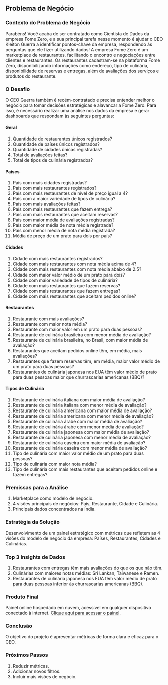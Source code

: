 ## Problema de Negócio

### Contexto do Problema de Negócio

Parabéns! Você acaba de ser contratado como Cientista de Dados da empresa Fome Zero, e a sua principal tarefa nesse momento é ajudar o CEO Kleiton Guerra a identificar pontos-chave da empresa, respondendo às perguntas que ele fizer utilizando dados! A empresa Fome Zero é um marketplace de restaurantes, facilitando o encontro e negociações entre clientes e restaurantes. Os restaurantes cadastram-se na plataforma Fome Zero, disponibilizando informações como endereço, tipo de culinária, disponibilidade de reservas e entregas, além de avaliações dos serviços e produtos do restaurante.

### O Desafio

O CEO Guerra também é recém-contratado e precisa entender melhor o negócio para tomar decisões estratégicas e alavancar a Fome Zero. Para isso, é necessário realizar uma análise nos dados da empresa e gerar dashboards que respondam às seguintes perguntas:

#### Geral

1. Quantidade de restaurantes únicos registrados?
2. Quantidade de países únicos registrados?
3. Quantidade de cidades únicas registradas?
4. Total de avaliações feitas?
5. Total de tipos de culinária registrados?

#### Países

1. País com mais cidades registradas?
2. País com mais restaurantes registrados?
3. País com mais restaurantes de nível de preço igual a 4?
4. País com a maior variedade de tipos de culinária?
5. País com mais avaliações feitas?
6. País com mais restaurantes que fazem entrega?
7. País com mais restaurantes que aceitam reservas?
8. País com maior média de avaliações registradas?
9. País com maior média de nota média registrada?
10. País com menor média de nota média registrada?
11. Média de preço de um prato para dois por país?

#### Cidades

1. Cidade com mais restaurantes registrados?
2. Cidade com mais restaurantes com nota média acima de 4?
3. Cidade com mais restaurantes com nota média abaixo de 2.5?
4. Cidade com maior valor médio de um prato para dois?
5. Cidade com maior variedade de tipos de culinária?
6. Cidade com mais restaurantes que fazem reservas?
7. Cidade com mais restaurantes que fazem entregas?
8. Cidade com mais restaurantes que aceitam pedidos online?

#### Restaurantes

1. Restaurante com mais avaliações?
2. Restaurante com maior nota média?
3. Restaurante com maior valor em um prato para duas pessoas?
4. Restaurante de culinária brasileira com menor média de avaliação?
5. Restaurante de culinária brasileira, no Brasil, com maior média de avaliação?
6. Restaurantes que aceitam pedidos online têm, em média, mais avaliações?
7. Restaurantes que fazem reservas têm, em média, maior valor médio de um prato para duas pessoas?
8. Restaurantes de culinária japonesa nos EUA têm valor médio de prato para duas pessoas maior que churrascarias americanas (BBQ)?

#### Tipos de Culinária

1. Restaurante de culinária italiana com maior média de avaliação?
2. Restaurante de culinária italiana com menor média de avaliação?
3. Restaurante de culinária americana com maior média de avaliação?
4. Restaurante de culinária americana com menor média de avaliação?
5. Restaurante de culinária árabe com maior média de avaliação?
6. Restaurante de culinária árabe com menor média de avaliação?
7. Restaurante de culinária japonesa com maior média de avaliação?
8. Restaurante de culinária japonesa com menor média de avaliação?
9. Restaurante de culinária caseira com maior média de avaliação?
10. Restaurante de culinária caseira com menor média de avaliação?
11. Tipo de culinária com maior valor médio de um prato para duas pessoas?
12. Tipo de culinária com maior nota média?
13. Tipo de culinária com mais restaurantes que aceitam pedidos online e fazem entregas?

### Premissas para a Análise

1. Marketplace como modelo de negócio.
2. 4 visões principais de negócios: País, Restaurante, Cidade e Culinária.
3. Principais dados concentrados na Índia.

### Estratégia da Solução

Desenvolvimento de um painel estratégico com métricas que refletem as 4 visões do modelo de negócio da empresa: Países, Restaurantes, Cidades e Culinárias.

### Top 3 Insights de Dados

1. Restaurantes com entregas têm mais avaliações do que os que não têm.
2. Culinárias com maiores notas médias: Sri Lankan, Taiwanese e Ramen.
3. Restaurantes de culinária japonesa nos EUA têm valor médio de prato para duas pessoas inferior às churrascarias americanas (BBQ).

### Produto Final

Painel online hospedado em nuvem, acessível em qualquer dispositivo conectado à internet. [Clique aqui para acessar o painel](https://brunolopes-fomezerodashboard.streamlit.app/).

### Conclusão

O objetivo do projeto é apresentar métricas de forma clara e eficaz para o CEO.

### Próximos Passos

1. Reduzir métricas.
2. Adicionar novos filtros.
3. Incluir mais visões de negócio.
